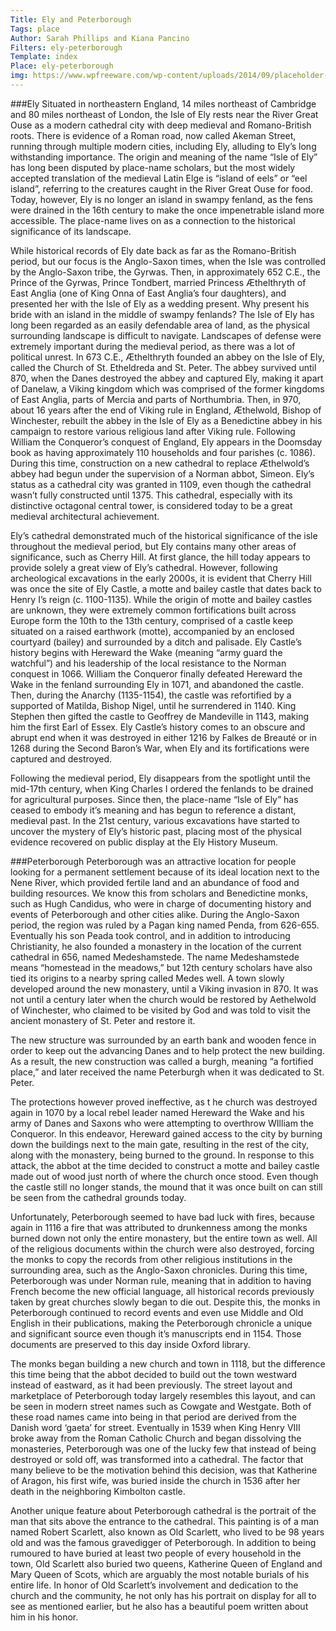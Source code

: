 ```yaml
---
Title: Ely and Peterborough
Tags: place
Author: Sarah Phillips and Kiana Pancino
Filters: ely-peterborough
Template: index
Place: ely-peterborough
img: https://www.wpfreeware.com/wp-content/uploads/2014/09/placeholder-images.jpg
---
```


###Ely
Situated in northeastern England, 14 miles northeast of Cambridge and 80 miles northeast of London, the Isle of Ely rests near the River Great Ouse as a modern cathedral city with deep medieval and Romano-British roots. There is evidence of a Roman road, now called Akeman Street, running through multiple modern cities, including Ely, alluding to Ely’s long withstanding importance. The origin and meaning of the name “Isle of Ely” has long been disputed by place-name scholars, but the most widely accepted translation of the medieval Latin Elge is “island of eels” or “eel island”, referring to the creatures caught in the River Great Ouse for food. Today, however, Ely is no longer an island in swampy fenland, as the fens were drained in the 16th century to make the once impenetrable island more accessible. The place-name lives on as a connection to the historical significance of its landscape.

While historical records of Ely date back as far as the Romano-British period, but our focus is the Anglo-Saxon times, when the Isle was controlled by the Anglo-Saxon tribe, the Gyrwas. Then, in approximately 652 C.E., the Prince of the Gyrwas, Prince Tondbert, married Princess Æthelthryth of East Anglia (one of King Onna of East Anglia’s four daughters), and presented her with the Isle of Ely as a wedding present. Why present his bride with an island in the middle of swampy fenlands? The Isle of Ely has long been regarded as an easily defendable area of land, as the physical surrounding landscape is difficult to navigate. Landscapes of defense were extremely important during the medieval period, as there was a lot of political unrest. In 673 C.E., Æthelthryth founded an abbey on the Isle of Ely, called the Church of St. Etheldreda and St. Peter. The abbey survived until 870, when the Danes destroyed the abbey and captured Ely, making it apart of Danelaw, a Viking kingdom which was comprised of the former kingdoms of East Anglia, parts of Mercia and parts of Northumbria. Then, in 970, about 16 years after the end of Viking rule in England, Æthelwold, Bishop of Winchester, rebuilt the abbey in the Isle of Ely as a Benedictine abbey in his campaign to restore various religious land after Viking rule. Following William the Conqueror’s conquest of England, Ely appears in the Doomsday book as having approximately 110 households and four parishes (c. 1086). During this time, construction on a new cathedral to replace Æthelwold’s abbey had begun under the supervision of a Norman abbot, Simeon. Ely’s status as a cathedral city was granted in 1109, even though the cathedral wasn’t fully constructed until 1375. This cathedral, especially with its distinctive octagonal central tower, is considered today to be a great medieval architectural achievement.

Ely’s cathedral demonstrated much of the historical significance of the isle throughout the medieval period, but Ely contains many other areas of significance, such as Cherry Hill. At first glance, the hill today appears to provide solely a great view of Ely’s cathedral. However, following archeological excavations in the early 2000s, it is evident that Cherry Hill was once the site of Ely Castle, a motte and bailey castle that dates back to Henry I’s reign (c. 1100-1135). While the origin of motte and bailey castles are unknown, they were extremely common fortifications built across Europe form the 10th to the 13th century, comprised of a castle keep situated on a raised earthwork (motte), accompanied by an enclosed courtyard (bailey) and surrounded by a ditch and palisade. Ely Castle’s history begins with Hereward the Wake (meaning “army guard the watchful”) and his leadership of the local resistance to the Norman conquest in 1066. William the Conqueror finally defeated Hereward the Wake in the fenland surrounding Ely in 1071, and abandoned the castle. Then, during the Anarchy (1135-1154), the castle was refortified by a supported of Matilda, Bishop Nigel, until he surrendered in 1140. King Stephen then gifted the castle to Geoffrey de Mandeville in 1143, making him the first Earl of Essex. Ely Castle’s history comes to an obscure and abrupt end when it was destroyed in either 1216 by Falkes de Breauté or in 1268 during the Second Baron’s War, when Ely and its fortifications were captured and destroyed.

Following the medieval period, Ely disappears from the spotlight until the mid-17th century, when King Charles I ordered the fenlands to be drained for agricultural purposes. Since then, the place-name “Isle of Ely” has ceased to embody it’s meaning and has begun to reference a distant, medieval past. In the 21st century, various excavations have started to uncover the mystery of Ely’s historic past, placing most of the physical evidence recovered on public display at the Ely History Museum.

###Peterborough
Peterborough was an attractive location for people looking for a permanent settlement because of its ideal location next to the Nene River, which provided fertile land and an abundance of food and building resources.  We know this from scholars and Benedictine monks, such as Hugh Candidus, who were in charge of documenting history and events of Peterborough and other cities alike.  During the Anglo-Saxon period, the region was ruled by a Pagan king named Penda, from 626-655.  Eventually his son Peada took control, and in addition to introducing  Christianity, he also founded a monastery in the location of the current cathedral in 656, named Medeshamstede.  The name Medeshamstede means “homestead in the meadows,” but 12th century scholars have also tied its origins to a nearby spring called Medes well.  A town slowly developed around the new monastery, until a Viking invasion in 870.  It was not until a century later when the church would be restored by Aethelwold of Winchester, who claimed to be visited by God and was told to visit the ancient monastery of St. Peter and restore it. 
    
The new structure was surrounded by an earth bank and wooden fence in order to keep out the advancing Danes and to help protect the new building. As a result, the new construction was called a burgh, meaning “a fortified place,” and later received the name Peterburgh when it was dedicated to St. Peter.  

The protections however proved ineffective, as t he church was destroyed again in 1070 by a local rebel leader named Hereward the Wake and his army of Danes and Saxons who were attempting to overthrow WIlliam the Conqueror.  In this endeavor, Hereward gained access to the city by burning down the buildings next to the main gate, resulting in the rest of the city, along with the monastery, being burned to the ground.  In response to this attack, the abbot at the time decided to construct a motte and bailey castle made out of wood just north of where the church once stood.  Even though the castle still no longer stands, the mound that it was once built on can still be seen from the cathedral grounds today.  
    
Unfortunately, Peterborough seemed to have bad luck with fires, because again in 1116 a fire that was attributed to drunkenness among the monks burned down not only the entire monastery, but the entire town as well.  All of the religious documents within the church were also destroyed, forcing the monks to copy the records from other religious institutions in the surrounding area, such as the Anglo-Saxon chronicles.  During this time, Peterborough was under Norman rule, meaning that in addition to having French become the new official language, all historical records previously taken by great churches slowly began to die out.  Despite this, the monks in Peterborough continued to record events and even use Middle and Old English in their publications, making the Peterborough chronicle a unique and significant source even though it’s manuscripts end in 1154.  Those documents are preserved to this day inside Oxford library.  

The monks began building a new church and town in 1118, but the difference this time being that the abbot decided to build out the town westward instead of eastward, as it had been previously.  The street layout and marketplace of Peterborough today largely resembles this layout, and can be seen in modern street names such as Cowgate and Westgate.  Both of these road names came into being in that period are derived from the Danish word ‘gaeta’ for street.  Eventually in 1539 when King Henry VIII broke away from the Roman Catholic Church and began dissolving the monasteries, Peterborough was one of the lucky few that instead of being destroyed or sold off, was transformed into a cathedral.  The factor that many believe to be the motivation behind this decision, was that Katherine of Aragon, his first wife, was buried inside the church in 1536 after her death in the neighboring Kimbolton castle.  

Another unique feature about Peterborough cathedral is the portrait of the man that sits above the entrance to the cathedral.  This painting is of a man named Robert Scarlett, also known as Old Scarlett, who lived to be 98 years old and was the famous gravedigger of Peterborough.  In addition to being rumoured to have buried at least two people of every household in the town, Old Scarlett also buried two queens, Katherine Queen of England and Mary Queen of Scots, which are arguably the most notable burials of his entire life.  In honor of Old Scarlett’s involvement and dedication to the church and the community, he not only has his portrait on display for all to see as mentioned earlier, but he also has a beautiful poem written about him in his honor.  

